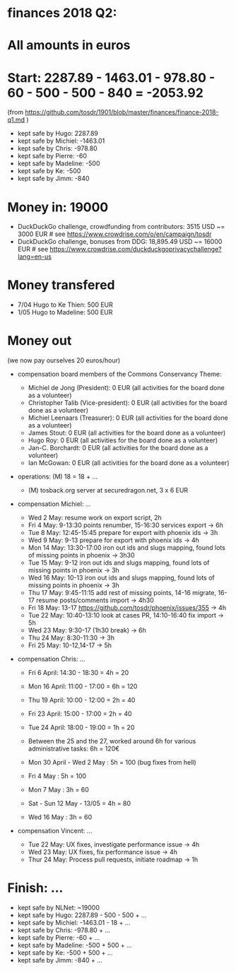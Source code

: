 # finances 2018 Q2:

# All amounts in euros
# Start: 2287.89 - 1463.01 - 978.80 - 60 - 500 - 500 - 840 = -2053.92
(from https://github.com/tosdr/1901/blob/master/finances/finance-2018-q1.md )

* kept safe by Hugo: 2287.89
* kept safe by Michiel: -1463.01
* kept safe by Chris: -978.80
* kept safe by Pierre: -60
* kept safe by Madeline: -500
* kept safe by Ke: -500
* kept safe by Jimm: -840

# Money in: 19000
* DuckDuckGo challenge, crowdfunding from contributors: 3515 USD ~= 3000 EUR # see https://www.crowdrise.com/o/en/campaign/tosdr
* DuckDuckGo challenge, bonuses from DDG: 18,895.49 USD ~= 16000 EUR  # see https://www.crowdrise.com/duckduckgoprivacychallenge?lang=en-us

# Money transfered
* 7/04 Hugo to Ke Thien: 500 EUR
* 1/05 Hugo to Madeline: 500 EUR

# Money out

(we now pay ourselves 20 euros/hour)

* compensation board members of the Commons Conservancy Theme:
   * Michiel de Jong (President):		0 EUR (all activities for the board done as a volunteer)
   * Christopher Talib (Vice-president):	0 EUR (all activities for the board done as a volunteer)
   * Michiel Leenaars (Treasurer):		0 EUR (all activities for the board done as a volunteer)
   * James Stout:				0 EUR (all activities for the board done as a volunteer)
   * Hugo Roy:					0 EUR (all activities for the board done as a volunteer)
   * Jan-C. Borchardt:				0 EUR (all activities for the board done as a volunteer)
   * Ian McGowan:				0 EUR (all activities for the board done as a volunteer)
   
* operations: (M) 18 = 18 + ...
   * (M) tosback.org server at securedragon.net, 3 x 6 EUR

* compensation Michiel: ...
   * Wed 2 May: resume work on export script, 2h
   * Fri 4 May: 9-13:30 points renumber, 15-16:30 services export -> 6h
   * Tue 8 May: 12:45-15:45 prepare for export with phoenix ids -> 3h
   * Wed 9 May: 9-13 prepare for export with phoenix ids -> 4h
   * Mon 14 May: 13:30-17:00 iron out ids and slugs mapping, found lots of missing points in phoenix -> 3h30
   * Tue 15 May: 9-12 iron out ids and slugs mapping, found lots of missing points in phoenix -> 3h
   * Wed 16 May: 10-13 iron out ids and slugs mapping, found lots of missing points in phoenix -> 3h
   * Thu 17 May: 9:45-11:15 add rest of missing points, 14-16 migrate, 16-17 resume posts/comments import -> 4h30
   * Fri 18 May: 13-17 https://github.com/tosdr/phoenix/issues/355 -> 4h
   * Tue 22 May: 10:40-13:10 look at cases PR, 14:10-16:40 fix import -> 5h
   * Wed 23 May: 9:30-17 (1h30 break) -> 6h
   * Thu 24 May: 8:30-11:30 -> 3h
   * Fri 25 May: 10-12,14-17 -> 5h

* compensation Chris: ...
   * Fri 6 April: 14:30 - 18:30 = 4h = 20
   * Mon 16 April: 11:00 - 17:00 = 6h = 120
   * Thu 19 April: 10:00 - 12:00 = 2h = 40
   * Fri 23 April: 15:00 - 17:00 = 2h = 40
   * Tue 24 April: 18:00 - 19:00 = 1h = 20

   * Between the 25 and the 27, worked around 6h for various administrative tasks: 6h = 120€
   * Mon 30 April - Wed 2 May : 5h = 100 (bug fixes from hell)
   * Fri 4 May : 5h = 100
   * Mon 7 May : 3h = 60
   * Sat - Sun 12 May - 13/05 = 4h = 80
   * Wed 16 May : 3h = 60

* compensation Vincent: ...
   * Tue 22 May: UX fixes, investigate performance issue -> 4h
   * Wed 23 May: UX fixes, fix performance issue -> 4h
   * Thur 24 May: Process pull requests, initiate roadmap -> 1h

# Finish: ...

* kept safe by NLNet: ~19000
* kept safe by Hugo: 2287.89 - 500 - 500 + ...
* kept safe by Michiel: -1463.01 - 18 + ...
* kept safe by Chris: -978.80 + ...
* kept safe by Pierre: -60 + ...
* kept safe by Madeline: -500 + 500 + ...
* kept safe by Ke: -500 + 500 + ...
* kept safe by Jimm: -840 + ...
